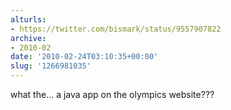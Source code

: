 ```yaml
---
alturls:
- https://twitter.com/bismark/status/9557907822
archive:
- 2010-02
date: '2010-02-24T03:10:35+00:00'
slug: '1266981035'
---
```


what the... a java app on the olympics website???

